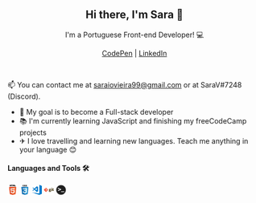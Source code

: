 <p align="center"> 
  <h2 align="center">Hi there, I'm Sara 👋</h2>
  <p align="center">I'm a Portuguese Front-end Developer! 💻</p>
</p>

<p align="center">
  <a href="https://codepen.io/saraiovieira">CodePen</a> | 
  <a href="https://www.linkedin.com/in/sara-io-vieira/">LinkedIn</a>
</p>

<br />

📫 You can contact me at saraiovieira99@gmail.com or at SaraV#7248 (Discord).

- 🎯 My goal is to become a Full-stack developer 
- 📚 I'm currently learning JavaScript and finishing my freeCodeCamp projects 
- ✈ I love travelling and learning new languages. Teach me anything in your language 😊

#### Languages and Tools 🛠

<code><img height="20" src="https://raw.githubusercontent.com/github/explore/80688e429a7d4ef2fca1e82350fe8e3517d3494d/topics/html/html.png"></code> 
<code><img height="20" src="https://raw.githubusercontent.com/github/explore/80688e429a7d4ef2fca1e82350fe8e3517d3494d/topics/css/css.png"></code>
<code><img height="20" src="https://raw.githubusercontent.com/github/explore/80688e429a7d4ef2fca1e82350fe8e3517d3494d/topics/visual-studio-code/visual-studio-code.png"></code>
<code><img height="20" src="https://raw.githubusercontent.com/github/explore/80688e429a7d4ef2fca1e82350fe8e3517d3494d/topics/git/git.png"></code>
<code><img height="20" src="https://raw.githubusercontent.com/github/explore/80688e429a7d4ef2fca1e82350fe8e3517d3494d/topics/terminal/terminal.png"></code>


